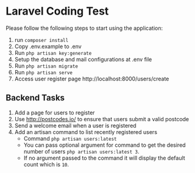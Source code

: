 # Laravel Coding Test
Please follow the following steps to start using the application:

1. run `composer install`
2. Copy .env.example to .env
3. Run `php artisan key:generate`
4. Setup the database and mail configurations at .env file
5. Run `php artisan migrate`
6. Run `php artisan serve`
7. Access user register page http://localhost:8000/users/create

## Backend Tasks

1. Add a page for users to register
2. Use http://postcodes.io/ to ensure that users submit a valid postcode
3. Send a welcome email when a user is registered
4. Add an artisan command to list recently registered users
    - Command `php artisan users:latest`
    - You can pass optional argument for command to get the desired number of users `php artisan users:latest 3`.
    - If no argument passed to the command it will display the default count which is `10`.